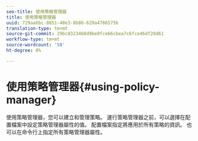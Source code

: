 ```yaml
---
seo-title: 使用策略管理器
title: 使用策略管理器
uuid: 729aa6bc-8851-40e3-8b86-629a4786575b
translation-type: tm+mt
source-git-commit: 29bc8323460d9be0fce66cbea7c6fce46df20d61
workflow-type: tm+mt
source-wordcount: '58'
ht-degree: 0%

---
```



# 使用策略管理器{#using-policy-manager}

使用策略管理器，您可以建立和管理策略。 運行策略管理器之前，可以選擇在配置檔案中設定策略管理器屬性的值。 配置檔案指定將應用於所有策略的資訊。 也可以在命令行上指定所有策略管理器屬性。
